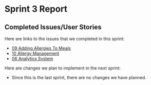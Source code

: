 # Sprint 3 Report 
## Completed Issues/User Stories
Here are links to the issues that we completed in this sprint:
 * [09 Adding Allergies To Meals](https://github.com/aryputh/dining-meal-management-system/issues/21)
 * [10 Allergy Management](https://github.com/aryputh/dining-meal-management-system/issues/22)
 * [06 Analytics System](https://github.com/aryputh/dining-meal-management-system/issues/7)

Here are changes we plan to implement in the next sprint:
   * Since this is the last sprint, there are no changes we have planned.
